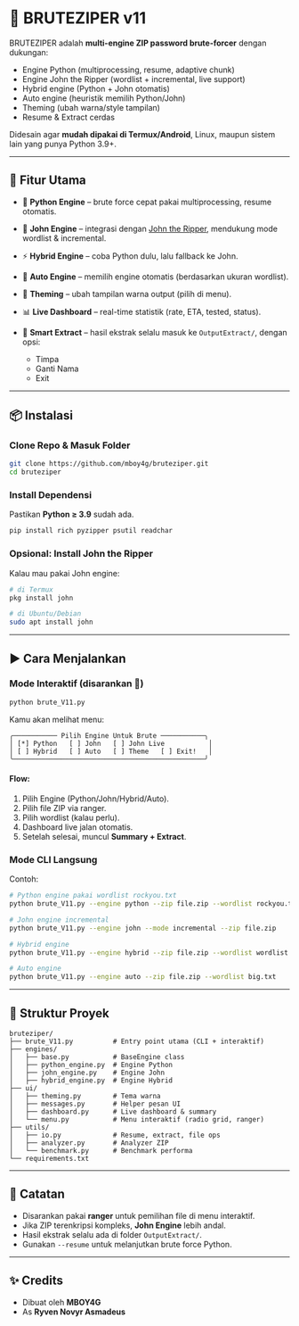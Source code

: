 # 🔐 BRUTEZIPER v11

BRUTEZIPER adalah **multi-engine ZIP password brute-forcer** dengan dukungan:

* Engine Python (multiprocessing, resume, adaptive chunk)
* Engine John the Ripper (wordlist + incremental, live support)
* Hybrid engine (Python + John otomatis)
* Auto engine (heuristik memilih Python/John)
* Theming (ubah warna/style tampilan)
* Resume & Extract cerdas

Didesain agar **mudah dipakai di Termux/Android**, Linux, maupun sistem lain yang punya Python 3.9+.

---

## 🚀 Fitur Utama

* 🐍 **Python Engine** – brute force cepat pakai multiprocessing, resume otomatis.
* 🔑 **John Engine** – integrasi dengan [John the Ripper](https://www.openwall.com/john/), mendukung mode wordlist & incremental.
* ⚡ **Hybrid Engine** – coba Python dulu, lalu fallback ke John.
* 🤖 **Auto Engine** – memilih engine otomatis (berdasarkan ukuran wordlist).
* 🎨 **Theming** – ubah tampilan warna output (pilih di menu).
* 📊 **Live Dashboard** – real-time statistik (rate, ETA, tested, status).
* 📂 **Smart Extract** – hasil ekstrak selalu masuk ke `OutputExtract/`, dengan opsi:

  * Timpa
  * Ganti Nama
  * Exit

---

## 📦 Instalasi

### Clone Repo & Masuk Folder

```bash
git clone https://github.com/mboy4g/bruteziper.git
cd bruteziper
```

### Install Dependensi

Pastikan **Python ≥ 3.9** sudah ada.

```bash
pip install rich pyzipper psutil readchar
```

### Opsional: Install John the Ripper

Kalau mau pakai John engine:

```bash
# di Termux
pkg install john

# di Ubuntu/Debian
sudo apt install john
```

---

## ▶️ Cara Menjalankan

### Mode Interaktif (disarankan 🚀)

```bash
python brute_V11.py
```

Kamu akan melihat menu:

```
╭─────────── Pilih Engine Untuk Brute ───────────╮
│ [*] Python   [ ] John   [ ] John Live           │
│ [ ] Hybrid   [ ] Auto   [ ] Theme   [ ] Exit!   │
╰────────────────────────────────────────────────╯
```

#### Flow:

1. Pilih Engine (Python/John/Hybrid/Auto).
2. Pilih file ZIP via ranger.
3. Pilih wordlist (kalau perlu).
4. Dashboard live jalan otomatis.
5. Setelah selesai, muncul **Summary + Extract**.

### Mode CLI Langsung

Contoh:

```bash
# Python engine pakai wordlist rockyou.txt
python brute_V11.py --engine python --zip file.zip --wordlist rockyou.txt

# John engine incremental
python brute_V11.py --engine john --mode incremental --zip file.zip

# Hybrid engine
python brute_V11.py --engine hybrid --zip file.zip --wordlist wordlist.txt

# Auto engine
python brute_V11.py --engine auto --zip file.zip --wordlist big.txt
```

---

## 📂 Struktur Proyek

```
bruteziper/
├── brute_V11.py          # Entry point utama (CLI + interaktif)
├── engines/
│   ├── base.py           # BaseEngine class
│   ├── python_engine.py  # Engine Python
│   ├── john_engine.py    # Engine John
│   ├── hybrid_engine.py  # Engine Hybrid
├── ui/
│   ├── theming.py        # Tema warna
│   ├── messages.py       # Helper pesan UI
│   ├── dashboard.py      # Live dashboard & summary
│   └── menu.py           # Menu interaktif (radio grid, ranger)
├── utils/
│   ├── io.py             # Resume, extract, file ops
│   ├── analyzer.py       # Analyzer ZIP
│   └── benchmark.py      # Benchmark performa
└── requirements.txt
```

---

## 📖 Catatan

* Disarankan pakai **ranger** untuk pemilihan file di menu interaktif.
* Jika ZIP terenkripsi kompleks, **John Engine** lebih andal.
* Hasil ekstrak selalu ada di folder `OutputExtract/`.
* Gunakan `--resume` untuk melanjutkan brute force Python.

---

## ✨ Credits

* Dibuat oleh **MBOY4G**
* As **Ryven Novyr Asmadeus**
